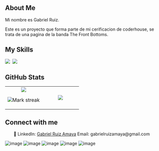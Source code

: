 ## About Me

Mi nombre es Gabriel Ruiz.

Este es un proyecto que forma parte de mi cerificacion de coderhouse, se trata de una pagina de la banda The Front Bottoms.

## My Skills

<img src="https://img.shields.io/badge/HTML-%23E34F26.svg?logo=html5&logoColor=white"> 
<img src="https://img.shields.io/badge/CSS-1572B6?logo=css3&logoColor=fff"> 

## GitHub Stats

<table><tbody><tr border="none"><td width="50%" align="center">
<img align="center" src="https://readme-stats-fork-mauve.vercel.app/api/?username=Atom1824&theme=dark&show_icons=true&count_private=true">

<img alt="Mark streak" src="https://github-readme-streak-stats-five-roan.vercel.app?user=Atom1824&theme=dark"></td><td width="50%" align="center">
<img align="center" src="https://readme-stats-fork-mauve.vercel.app/api/top-langs/?username=Atom1824&theme=dark&hide_border=false&no-bg=true&no-frame=true&langs_count=6"></td></tr></tbody></table>

## Connect with me

<p align="center">🔗 LinkedIn: <a href="https://www.linkedin.com/in/gabriel-ruiz-amaya-08399b185/" target="_blank">Gabriel Ruiz Amaya</a> Email: gabrielruizamaya@gmail.com</p>

![image](https://github.com/user-attachments/assets/8044768c-82b5-44f7-8961-022a76c502ba)
![image](https://github.com/user-attachments/assets/58ae2f11-f241-43e0-a4ab-5a96f6901393)
![image](https://github.com/user-attachments/assets/58866767-3546-487c-b748-b41476b732c7)
![image](https://github.com/user-attachments/assets/a841cb39-a232-4148-a2eb-65d293436978)
![image](https://github.com/user-attachments/assets/6e6098d2-4768-44d3-9ff8-e55a3e5ac57a)
